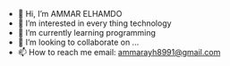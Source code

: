 - 👋 Hi, I’m AMMAR ELHAMDO
- 👀 I’m interested in every thing technology
- 🌱 I’m currently learning programming
- 💞️ I’m looking to collaborate on ...
- 📫 How to reach me email: ammarayh8991@gmail.com

<!---
ammarayh89/ammarayh89 is a ✨ special ✨ repository because its `README.md` (this file) appears on your GitHub profile.
You can click the Preview link to take a look at your changes.
--->
